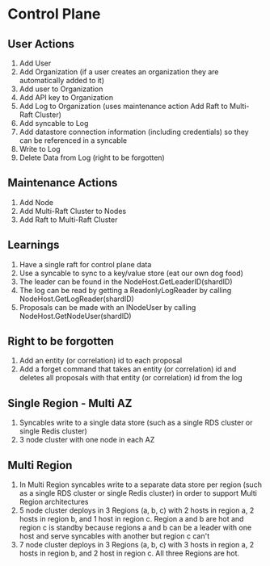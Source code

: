# Control Plane
## User Actions
1. Add User
1. Add Organization (if a user creates an organization they are automatically added to it)
1. Add user to Organization
1. Add API key to Organization
1. Add Log to Organization (uses maintenance action Add Raft to Multi-Raft Cluster)
1. Add syncable to Log
1. Add datastore connection information (including credentials) so they can be referenced in a syncable
1. Write to Log
1. Delete Data from Log (right to be forgotten)
## Maintenance Actions
1. Add Node
1. Add Multi-Raft Cluster to Nodes
1. Add Raft to Multi-Raft Cluster
## Learnings
1. Have a single raft for control plane data
1. Use a syncable to sync to a key/value store (eat our own dog food)
1. The leader can be found in the NodeHost.GetLeaderID(shardID)
1. The log can be read by getting a ReadonlyLogReader by calling NodeHost.GetLogReader(shardID)
1. Proposals can be made with an INodeUser by calling NodeHost.GetNodeUser(shardID)
## Right to be forgotten
1. Add an entity (or correlation) id to each proposal
1. Add a forget command that takes an entity (or correlation) id and deletes all proposals with that entity (or correlation) id from the log
## Single Region - Multi AZ
1. Syncables write to a single data store (such as a single RDS cluster or single Redis cluster)
1. 3 node cluster with one node in each AZ
## Multi Region
1. In Multi Region syncables write to a separate data store per region (such as a single RDS cluster or single Redis cluster) in order to support Multi Region architectures
1. 5 node cluster deploys in 3 Regions (a, b, c) with 2 hosts in region a, 2 hosts in region b, and 1 host in region c. Region a and b are hot and region c is standby because regions a and b can be a leader with one host and serve syncables with another but region c can't
1. 7 node cluster deploys in 3 Regions (a, b, c) with 3 hosts in region a, 2 hosts in region b, and 2 host in region c. All three Regions are hot.